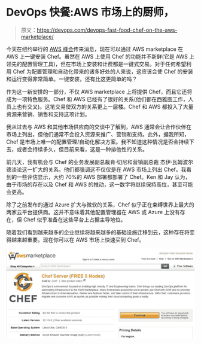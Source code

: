 # DevOps 快餐:AWS 市场上的厨师，

> 原文：<https://devops.com/devops-fast-food-chef-on-the-aws-marketplace/>

今天在纽约举行的 [AWS 峰会](https://aws.amazon.com/summits/)传来消息，现在可以通过 AWS marketplace 在 AWS 上一键安装 Chef。虽然在 AWS 上使用 Chef 的功能并不新鲜(它是 AWS 上领先的配置管理工具)，但在市场上安装和计费都是一键式交易。对于任何希望利用 Chef 为配置管理和自动化带来的诸多好处的人来说，这应该会使 Chef 的安装和运行变得非常简单。一键安装，还有比这更简单的吗？

作为这一新安排的一部分，不仅 AWS marketplace 上将提供 Chef，而且它还将成为一项特色服务。Chef 和 AWS 已经有了很好的关系(他们都在西雅图工作，人员上也有交叉)。这笔交易使双方的关系更上一层楼。Chef 和 AWS 都投入了大量资源来营销、销售和支持这项计划。

我从过去与 AWS 和其他市场供应商的交谈中了解到，AWS 通常会让合作伙伴在市场上列出，但他们通常不会投入资源来推广、营销和支持。此外，据我所知，Chef 是市场上唯一的配置管理/自动化解决方案。我不知道这种情况是否会持续下去，或者会持续多久，但目前来看，这是一种排他性的关系。

前几天，我有机会与 Chef 的业务发展副总裁肯·切尼和营销副总裁 杰伊·瓦姆波尔德谈论这一扩大的关系。他们都强调这不仅仅是在 AWS 市场上列出 Chef。我看到的一些评估显示，大约 70%的 AWS 部署都部署了 Chef。Ken 和 Jay 认为，由于市场的存在以及 Chef 和 AWS 的推动，这一数字将继续保持高位，甚至可能会更高。

除了之前发布的通过 Azure 扩大与微软的关系，Chef 似乎正在束缚世界上最大的两家云平台提供商。这并不意味着其他配置管理器在 AWS 或 Azure 上没有存在，但 Chef 似乎准备在这些平台上占据主导地位。

随着我们看到越来越多的企业继续将越来越多的基础设施迁移到云，这种存在将变得越来越重要。现在你可以在 AWS 市场上快速买到 Chef。

[![Chef on AWS Marketplace](img/757d6455ca74df57896930fba0ad1be9.png)](https://devops.com/wp-content/uploads/2015/07/Chef-on-AWS-Marketplace-e1436470448410.jpg)